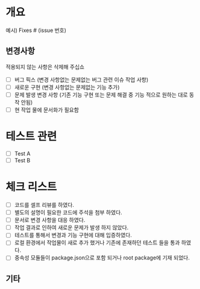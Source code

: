 # 개요

예시) Fixes # (issue 번호)

## 변경사항

적용되지 않는 사항은 삭제해 주십쇼

- [ ] 버그 픽스 (변경 사항없는 문제없는 버그 관련 이슈 작업 사항)
- [ ] 새로운 구현 (변경 사항없는 문제없는 기능 추가)
- [ ] 문제 발생 변경 사항 (기존 기능 구현 또는 문제 해결 중 기능 적으로 원하는 대로 동작 안됨)
- [ ] 현 작업 물에 문서화가 필요함

# 테스트 관련

- [ ] Test A
- [ ] Test B

# 체크 리스트

- [ ] 코드를 셀프 리뷰를 하였다.
- [ ] 별도의 설명이 필요한 코드에 주석을 첨부 하였다.
- [ ] 문서로 변경 사항을 대응 하였다.
- [ ] 작업 결과로 인하여 새로운 문제가 발생 하지 않았다.
- [ ] 테스트를 통해서 변경과 기능 구현에 대해 입증하였다.
- [ ] 로컬 환경에서 작업물이 새로 추가 했거나 기존에 존재하던 테스트 들을 통과 하였다.
- [ ] 중속성 모듈들이 package.json으로 포함 되거나 root package에 기재 되었다.

## 기타
